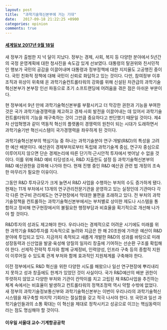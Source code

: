 ```yaml
---
layout: post
title:  "과학기술혁신본부에 거는 기대"
date:   2017-09-18 21:22:25 +0900
categories: opinion
comments: true
---
```

#### [세계일보 2017년 9월 18일](http://www.segye.com/newsView/20170918004618)

새 정부가 출범한 지 넉 달이 지났다. 정부는 경제, 사회, 복지 등 다양한 분야에서 5년간의 국정 운영계획에 대한 청사진을 속도감 있게 선보였다. 대통령의 탈권위와 친서민적인 행보가 국민의 공감을 이끌어내며 대통령과 정부정책에 대한 지지율도 고공행진 중이다. 국민 친화적 정책에 대해 국민이 신뢰로 화답하고 있는 것이다. 다만, 참여정부 이후 조직과 위상이 위축돼 온 과학기술컨트롤타워의 강화를 위해 신설된 차관급의 과학기술혁신본부가 본부장 인선 파동으로 초기 소프트랜딩에 어려움을 겪은 점은 아쉬운 부분이다.

현 정부에서 9년 만에 과학기술혁신본부를 부활시키고 더 막강한 권한과 기능을 부여한 것은 국가 과학기술경쟁력을 제고하고 경제·사회 발전을 이끌어내는 데 있어서 과학기술컨트롤타워의 기능을 재구축하는 것이 그만큼 중요하다고 판단했기 때문일 것이다. 제4차 산업혁명과 같이 역동적 혁신의 플랫폼이 경쟁력의 원천이 되는 시대가 도래하면서 과학기술기반 혁신시스템이 국가경쟁력을 좌우하게 된 것이다.

과학기술혁신본부의 핵심기능 중 하나는 과학기술분야 연구·개발(R&D)의 특성을 고려한 예산 배분이다. 예산권이 경제부처로부터 독립돼 과학기술계 중심, 연구자 중심으로 이루어지지 않으면 단순 경제논리에 따른 단기적·근시안적 투자에서 벗어날 수 없을 것이다. 이를 위해 R&D 예비 타당성조사, R&D 지출한도 설정 등 과학기술혁신본부의 R&D 예산권한을 강화해 나가야 한다. 현재 진행 중인 R&D 예산권 관련 법 개정의 조속한 마무리가 필요한 이유이다.

그동안 R&D 투자규모가 크게 늘면서 R&D 사업을 수행하는 부처의 수도 증가하게 됐다. 현재는 11개 부처에서 13개의 연구관리전문기관을 운영하고 있는 실정인데 기관마다 각각 다른 연구비 관리제도는 연구현장에서 막대한 불편을 초래하고 있다. 전 부처의 과학기술정책을 컨트롤하는 과학기술혁신본부에서는 부처별로 상이한 제도나 시스템을 통합하고 정비해 연구현장에서의 불필요한 행정부담과 비효율을 획기적으로 개선해 나가야 할 것이다.

R&D투자의 성과도 제고해야 한다. 우리나라는 경제적으로 어려운 시기에도 미래를 위한 과학기술 R&D투자를 지속적으로 늘려와 지금은 한 해 20조원에 가까운 예산이 R&D분야에 투입되고 있다. 지금까지 축적되고 새롭게 개발한 R&D의 성과를 바탕으로 미래성장동력과 신산업을 발굴·육성해 양질의 일자리 창출에 기여하는 선순환 구조를 확립해야 한다. 선제적·전략적 투자와 함께 규제정비, 인력양성, 인프라 구축 등의 종합적 지원이 이루어질 수 있도록 관계 부처와 함께 효과적인 지원체계를 구축해야 한다.

이전 정부에서도 R&D 혁신을 위한 다양한 시도를 해왔으나 일선 연구현장에 뿌리내리지 못하고 성과 창출에도 한계가 있었던 것이 사실이다. 국가 R&D예산의 배분 권한이 뚜렷하지 않았고 다양한 부처와 기관이 칸막이를 치고 고립된 채 R&D사업을 추진하는 체계 속에서는 비효율이 발생하고 컨트롤타워의 정책조정력 역시 약할 수밖에 없었다. 새 정부의 과학기술정보통신부와 과학기술혁신본부는 이번이 우리나라의 과학기술혁신시스템을 재구축할 마지막 기회라는 절실함을 갖고 적극 나서야 한다. 또 국민과 일선 과학기술인들과의 소통 확대는 이 혁신을 제대로 정착시키고 성공으로 이끄는 핵심동력이라는 점도 명심해야 할 것이다.

#### 이우일 서울대 교수·기계항공공학
